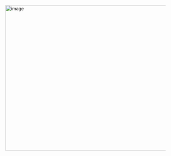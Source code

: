 <img width="557" height="458" alt="image" src="https://github.com/user-attachments/assets/7850c13b-883d-467d-95b4-337a7da8f39d" />
